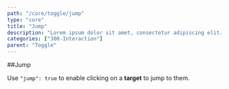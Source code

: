 ```yaml
---
path: "/core/toggle/jump"
type: "core"
title: "Jump"
description: "Lorem ipsum dolor sit amet, consectetur adipiscing elit. Nunc tempus laoreet leo sit amet iaculis."
categories: ["300-Interaction"]
parent: "Toggle"
---
```


##Jump

Use `"jump": true` to enable clicking on a **target** to jump to them.

<demo>
  <demovanilla src="demos/inline/demos/toggle/jump">
  </demovanilla>
</demo>
